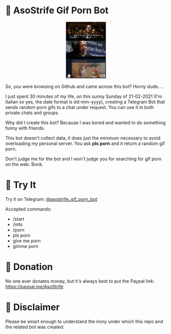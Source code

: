 # :robot: AsoStrife Gif Porn Bot

<p align="center">
	<img src="https://raw.githubusercontent.com/AsoStrife/AsoStrife-Gif-Porn-Bot/main/img/meme.png" style="zoom:25%;">
</p>
So, you were browsing on Github and came across this bot? Horny dude.... 

I just spent 30 minutes of my life, on this sunny Sunday of 21-02-2021 (I'm Italian so yes, the date format is dd-mm-yyyy), creating a Telegram Bot that sends random porn gifs to a chat under request. You can use it in both private chats and groups. 

Why did I create this bot? Because I was bored and wanted to do something funny with friends.

This bot doesn't collect data, it does just the minimum necessary to avoid overloading my personal server. You ask **pls porn** and it return a random gif porn. 

Don't judge me for the bot and I won't judge you for searching for gif porn on the web. Bonk.



# :pig: ​Try It

Try it on Telegram: [@asostrife_gif_porn_bot](https://t.me/asostrife_gif_porn_bot)

Accepted commands: 

- /start
- /info
- /porn
- pls porn
- give me porn
- gimme porn

# :money_with_wings: ​Donation 

No one ever donates money, but it's always best to put the Paypal link: https://paypal.me/AsoStrife 



# :see_no_evil: Disclaimer 

Please be smart enough to understand the irony under which this repo and the related bot was created.
